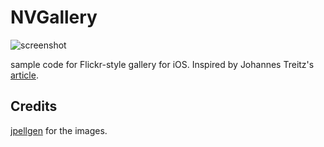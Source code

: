 NVGallery
=========

![screenshot](https://raw.github.com/nkanaev/nvgallery/master/sample.png)

sample code for Flickr-style gallery for iOS.
Inspired by Johannes Treitz's [article](http://www.crispymtn.com/stories/the-algorithm-for-a-perfectly-balanced-photo-gallery).

Credits
-------

[jpellgen](http://www.flickr.com/photos/jpellgen/) for the images.
